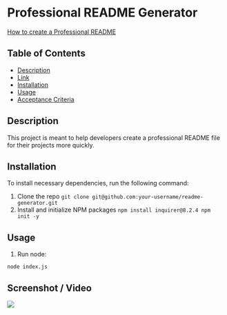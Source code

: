 # Professional README Generator

[How to create a Professional README](https://coding-boot-camp.github.io/full-stack/github/professional-readme-guide)

## Table of Contents
- [Description](#description)
- [Link](#link)
- [Installation](#installation)
- [Usage](#usage)
- [Acceptance Criteria](#acceptance-criteria)

## Description
This project is meant to help developers create a professional README file for their projects more quickly.

## Installation
To install necessary dependencies, run the following command:  
  1. Clone the repo
    ```
    git clone git@github.com:your-username/readme-generator.git
    ```
  2. Install and initialize NPM packages
    ```
    npm install inquirer@8.2.4
    npm init -y
    ```

## Usage
   1. Run node:
   ```
   node index.js
   ```

## Screenshot / Video
![](/assets/screenshot.png)